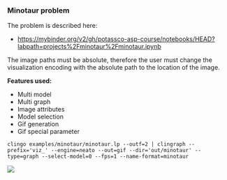 ### Minotaur problem

The problem is described here:
* https://mybinder.org/v2/gh/potassco-asp-course/notebooks/HEAD?labpath=projects%2Fminotaur%2Fminotaur.ipynb

The image paths must be absolute, therefore the user must change the visualization encoding with the absolute path to the location of the image.

**Features used:**
- Multi model
- Multi graph
- Image attributes
- Model selection 
- Gif generation
- Gif special parameter


`clingo examples/minotaur/minotaur.lp --outf=2 | clingraph --prefix='viz_' --engine=neato --out=gif --dir='out/minotaur' --type=graph --select-model=0 --fps=1 --name-format=minotaur`

![](minotaur.gif)
